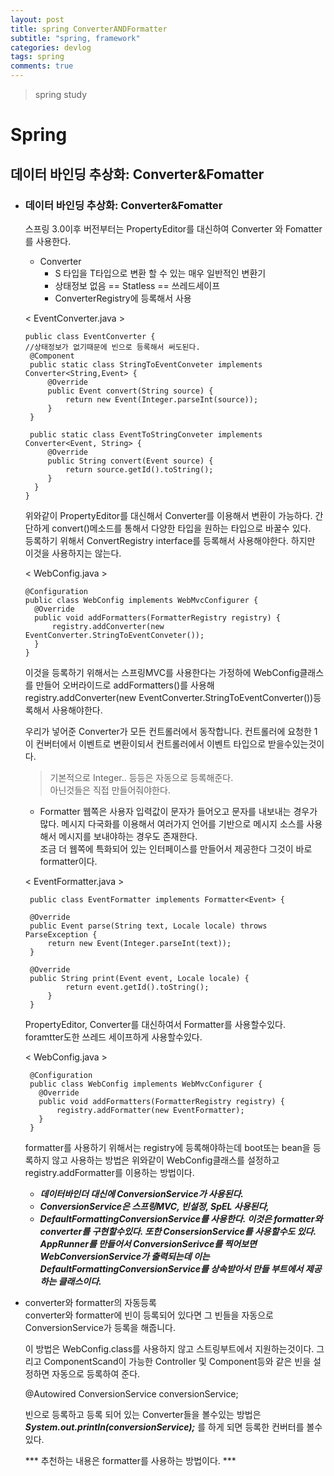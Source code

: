 ```yaml
---
layout: post
title: spring ConverterANDFormatter
subtitle: "spring, framework"
categories: devlog
tags: spring
comments: true
---
```

> spring study

# Spring

## 데이터 바인딩 추상화: Converter&Fomatter

* ### 데이터 바인딩 추상화: Converter&Fomatter

  스프링 3.0이후 버전부터는 PropertyEditor를 대신하여 Converter 와 Fomatter를 사용한다.

  * Converter
    * S 타입을 T타입으로 변환 할 수 있는 매우 일반적인 변환기
    * 상태정보 없음 == Statless == 쓰레드세이프
    * ConverterRegistry에 등록해서 사용
  
   < EventConverter.java >

   ```
   public class EventConverter {
   //상태정보가 없기때문에 빈으로 등록해서 써도된다.
    @Component
    public static class StringToEventConveter implements Converter<String,Event> {
        @Override
        public Event convert(String source) {
            return new Event(Integer.parseInt(source));
        }
    }

    public static class EventToStringConveter implements Converter<Event, String> {
        @Override
        public String convert(Event source) {
            return source.getId().toString();
        }
     }
   }
   ```
    위와같이 PropertyEditor를 대신해서 Converter를 이용해서 변환이 가능하다. 
    간단하게 convert()메소드를 통해서 다양한 타입을 원하는 타입으로 바꿀수 있다.  
    등록하기 위해서 ConvertRegistry interface를 등록해서 사용해야한다. 하지만 이것을 사용하지는 않는다.  

    < WebConfig.java >
    ```
    @Configuration
    public class WebConfig implements WebMvcConfigurer {
      @Override
      public void addFormatters(FormatterRegistry registry) {
          registry.addConverter(new EventConverter.StringToEventConveter());
      }
    }
    ```
    이것을 등록하기 위해서는 스프링MVC를 사용한다는 가정하에 WebConfig클래스를 만들어 오버라이드로 addFormatters()를 사용해 registry.addConverter(new EventConverter.StringToEventConverter())등록해서 사용해야한다.  

    우리가 넣어준 Converter가 모든 컨트롤러에서 동작합니다. 컨트롤러에 요청한 1이 컨버터에서 이벤트로 변환이되서 컨트롤러에서 이벤트 타입으로 받을수있는것이다.   
    >기본적으로 Integer.. 등등은 자동으로 등록해준다.   
    아닌것들은 직접 만들어줘야한다.  

  * Formatter
    웹쪽은 사용자 입력값이 문자가 들어오고 문자를 내보내는 경우가 많다. 
    메시지 다국화를 이용해서 여러가지 언어를 기반으로 메시지 소스를 사용해서 메시지를 보내야하는 경우도 존재한다.  
    조금 더 웹쪽에 특화되어 있는 인터페이스를 만들어서 제공한다 그것이 바로 formatter이다.

   < EventFormatter.java > 
   ```
    public class EventFormatter implements Formatter<Event> {

    @Override
    public Event parse(String text, Locale locale) throws ParseException {
        return new Event(Integer.parseInt(text));
    }

    @Override
    public String print(Event event, Locale locale) {
            return event.getId().toString();
        }
    }
   ```
   PropertyEditor, Converter를 대신하여서 Formatter를 사용할수있다.  
   foramtter도한 쓰레드 세이프하게 사용할수있다.

   < WebConfig.java >
   ```
    @Configuration
    public class WebConfig implements WebMvcConfigurer {
      @Override
      public void addFormatters(FormatterRegistry registry) {
          registry.addFormatter(new EventFormatter);
      }
    }
    ```
    formatter를 사용하기 위해서는 registry에 등록해야하는데 boot또는 bean을 등록하지 않고 사용하는 방법은 위와같이 WebConfig클래스를 설정하고 registry.addFormatter를 이용하는 방법이다.

    * ***데이터바인더 대신에 ConversionService가 사용된다.***
    * ***ConversionService은 스프링MVC, 빈설정, SpEL  사용된다,***
    * ***DefaultFormattingConversionService를 사용한다. 이것은 formatter와 converter를 구현할수있다. 또한 ConsersionService를 사용할수도 있다. AppRunner를 만들어서 ConversionSerivce를 찍어보면 WebConversionService가 출력되는데 이는 DefaultFormattingConversionService를 상속받아서 만들 부트에서 제공하는 클래스이다.***

* converter와 formatter의 자동등록  
  converter와 formatter에 빈이 등록되어 있다면 그 빈들을 자동으로 ConversionService가 등록을 해줍니다.
  
  이 방법은 WebConfig.class를 사용하지 않고 스트링부트에서 지원하는것이다. 그리고 ComponentScand이 가능한 Controller 및 Component등와 같은 빈을 설정하면 자동으로 등록하여 준다. 

   @Autowired
   ConversionService conversionService;
   
   빈으로 등록하고 등록 되어 있는 Converter들을 볼수있는 방법은 ***System.out.println(conversionService);*** 를 하게 되면 등록한 컨버터를 볼수있다.  

  *** 추천하는 내용은 formatter를 사용하는 방법이다. ***









